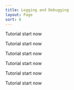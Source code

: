 ```yaml
---
title: Logging and Debugging
layout: Page
sort: 6
---
```


Tutorial start now

Tutorial start now

Tutorial start now

Tutorial start now

Tutorial start now

Tutorial start now
